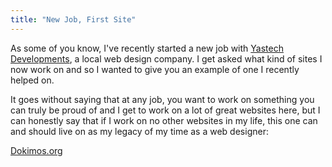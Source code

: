```yaml
---
title: "New Job, First Site"
---
```

<p>As some of you know, I've recently started a new job with <a href="http://www.yastech.ca">Yastech Developments</a>, a local web design company.  I get asked what kind of sites I now work on and so I wanted to give you an example of one I recently helped on.</p>
<p>It goes without saying that at any job, you want to work on something you can truly be proud of and I get to work on a lot of great websites here, but I can honestly say that if I work on no other websites in my life, this one can and should live on as my legacy of my time as a web designer:</p>
<p><a href="http://www.dokimos.org/ajff/">Dokimos.org</a></p>
